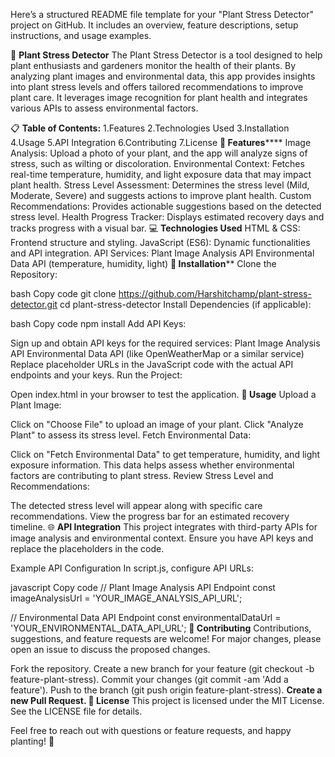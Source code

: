 
Here’s a structured README file template for your "Plant Stress Detector" project on GitHub. It includes an overview, feature descriptions, setup instructions, and usage examples.

🌱 **Plant Stress Detector**
The Plant Stress Detector is a tool designed to help plant enthusiasts and gardeners monitor the health of their plants. By analyzing plant images and environmental data, this app provides insights into plant stress levels and offers tailored recommendations to improve plant care. It leverages image recognition for plant health and integrates various APIs to assess environmental factors.

📋 **Table of Contents:**
1.Features
2.Technologies Used
3.Installation
4.Usage
5.API Integration
6.Contributing
7.License
****🌟** Features******
Image Analysis: Upload a photo of your plant, and the app will analyze signs of stress, such as wilting or discoloration.
Environmental Context: Fetches real-time temperature, humidity, and light exposure data that may impact plant health.
Stress Level Assessment: Determines the stress level (Mild, Moderate, Severe) and suggests actions to improve plant health.
Custom Recommendations: Provides actionable suggestions based on the detected stress level.
Health Progress Tracker: Displays estimated recovery days and tracks progress with a visual bar.
💻 **Technologies Used**
HTML & CSS: Frontend structure and styling.
JavaScript (ES6): Dynamic functionalities and API integration.
API Services:
Plant Image Analysis API
Environmental Data API (temperature, humidity, light)
****🚀** Installation****
Clone the Repository:

bash
Copy code
git clone https://github.com/Harshitchamp/plant-stress-detector.git
cd plant-stress-detector
Install Dependencies (if applicable):

bash
Copy code
npm install
Add API Keys:

Sign up and obtain API keys for the required services:
Plant Image Analysis API
Environmental Data API (like OpenWeatherMap or a similar service)
Replace placeholder URLs in the JavaScript code with the actual API endpoints and your keys.
Run the Project:

Open index.html in your browser to test the application.
**🧩 Usage**
Upload a Plant Image:

Click on "Choose File" to upload an image of your plant.
Click "Analyze Plant" to assess its stress level.
Fetch Environmental Data:

Click on "Fetch Environmental Data" to get temperature, humidity, and light exposure information.
This data helps assess whether environmental factors are contributing to plant stress.
Review Stress Level and Recommendations:

The detected stress level will appear along with specific care recommendations.
View the progress bar for an estimated recovery timeline.
🌐 **API Integration**
This project integrates with third-party APIs for image analysis and environmental context. Ensure you have API keys and replace the placeholders in the code.

Example API Configuration
In script.js, configure API URLs:

javascript
Copy code
// Plant Image Analysis API Endpoint
const imageAnalysisUrl = 'YOUR_IMAGE_ANALYSIS_API_URL';

// Environmental Data API Endpoint
const environmentalDataUrl = 'YOUR_ENVIRONMENTAL_DATA_API_URL';
**🤝 Contributing**
Contributions, suggestions, and feature requests are welcome! For major changes, please open an issue to discuss the proposed changes.

Fork the repository.
Create a new branch for your feature (git checkout -b feature-plant-stress).
Commit your changes (git commit -am 'Add a feature').
Push to the branch (git push origin feature-plant-stress).
**Create a new Pull Request.
📜 License**
This project is licensed under the MIT License. See the LICENSE file for details.

Feel free to reach out with questions or feature requests, and happy planting! 🌱
